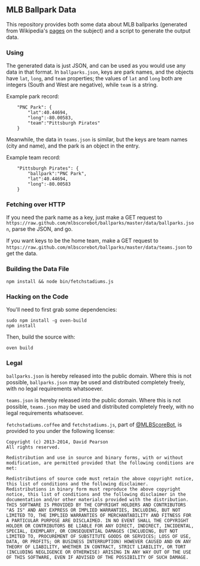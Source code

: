 ## MLB Ballpark Data ##

This repository provides both some data about MLB ballparks (generated from Wikipedia's [pages](http://en.wikipedia.org/wiki/List_of_Major_League_Baseball_stadiums) on the subject) and a script to generate the output data.

### Using ###

The generated data is just JSON, and can be used as you would use any data in that format. In `ballparks.json`, keys are park names, and the objects have `lat`, `long`, and `team` properties; the values of `lat` and `long` both are integers (South and West are negative), while `team` is a string.

Example park record:

		"PNC Park": {
			"lat":40.44694,
			"long":-80.00583,
			"team":"Pittsburgh Pirates"
		}

Meanwhile, the data in `teams.json` is similar, but the keys are team names (city and name), and the park is an object in the entry.

Example team record:

		"Pittsburgh Pirates": {
			"ballpark":"PNC Park",
			"lat":40.44694,
			"long":-80.00583
		}

### Fetching over HTTP ###

If you need the park name as a key, just make a GET request to `https://raw.github.com/mlbscorebot/ballparks/master/data/ballparks.json`, parse the JSON, and go.

If you want keys to be the home team, make a GET request to `https://raw.github.com/mlbscorebot/ballparks/master/data/teams.json` to get the data.

### Building the Data File ###

	npm install && node bin/fetchstadiums.js

### Hacking on the Code ###

You'll need to first grab some dependencies:

	sudo npm install -g oven-build
	npm install

Then, build the source with:

	oven build

### Legal ###

`ballparks.json` is hereby released into the public domain. Where this is not possible, `ballparks.json` may be used and distributed completely freely, with no legal requirements whatsoever.

`teams.json` is hereby released into the public domain. Where this is not possible, `teams.json` may be used and distributed completely freely, with no legal requirements whatsoever.

`fetchstadiums.coffee` and `fetchstadiums.js`, part of [@MLBScoreBot](https://twitter.com/mlbscorebot), is provided to you under the following license:

	Copyright (c) 2013-2014, David Pearson
	All rights reserved.

	Redistribution and use in source and binary forms, with or without modification, are permitted provided that the following conditions are met:

	Redistributions of source code must retain the above copyright notice, this list of conditions and the following disclaimer.
	Redistributions in binary form must reproduce the above copyright notice, this list of conditions and the following disclaimer in the documentation and/or other materials provided with the distribution.
	THIS SOFTWARE IS PROVIDED BY THE COPYRIGHT HOLDERS AND CONTRIBUTORS "AS IS" AND ANY EXPRESS OR IMPLIED WARRANTIES, INCLUDING, BUT NOT LIMITED TO, THE IMPLIED WARRANTIES OF MERCHANTABILITY AND FITNESS FOR A PARTICULAR PURPOSE ARE DISCLAIMED. IN NO EVENT SHALL THE COPYRIGHT HOLDER OR CONTRIBUTORS BE LIABLE FOR ANY DIRECT, INDIRECT, INCIDENTAL, SPECIAL, EXEMPLARY, OR CONSEQUENTIAL DAMAGES (INCLUDING, BUT NOT LIMITED TO, PROCUREMENT OF SUBSTITUTE GOODS OR SERVICES; LOSS OF USE, DATA, OR PROFITS; OR BUSINESS INTERRUPTION) HOWEVER CAUSED AND ON ANY THEORY OF LIABILITY, WHETHER IN CONTRACT, STRICT LIABILITY, OR TORT (INCLUDING NEGLIGENCE OR OTHERWISE) ARISING IN ANY WAY OUT OF THE USE OF THIS SOFTWARE, EVEN IF ADVISED OF THE POSSIBILITY OF SUCH DAMAGE.